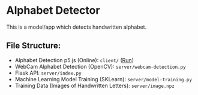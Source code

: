 # Alphabet Detector

This is a model/app which detects handwritten alphabet.

## File Structure:

- Alphabet Detection p5.js (Online): `client/` ([Run](https://dipamsen.github.io/alphabet-detector/client))
- WebCam Alphabet Detection (OpenCV): `server/webcam-detection.py`
- Flask API: `server/index.py`
- Machine Learning Model Training (SKLearn): `server/model-training.py`
- Training Data (Images of Handwritten Letters): `server/image.npz`

